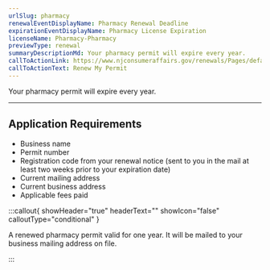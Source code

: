 ```yaml
---
urlSlug: pharmacy
renewalEventDisplayName: Pharmacy Renewal Deadline
expirationEventDisplayName: Pharmacy License Expiration
licenseName: Pharmacy-Pharmacy
previewType: renewal
summaryDescriptionMd: Your pharmacy permit will expire every year.
callToActionLink: https://www.njconsumeraffairs.gov/renewals/Pages/default.aspx
callToActionText: Renew My Permit
---
```


Your pharmacy permit will expire every year.

---

## Application Requirements

- Business name
- Permit number
- Registration code from your renewal notice (sent to you in the mail at least two weeks prior to your expiration date)
- Current mailing address
- Current business address
- Applicable fees paid

:::callout{ showHeader="true" headerText="" showIcon="false" calloutType="conditional" }

A renewed pharmacy permit valid for one year. It will be mailed to your business mailing address on file.

:::
